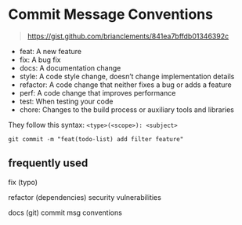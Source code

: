 # Commit Message Conventions

> https://gist.github.com/brianclements/841ea7bffdb01346392c

* feat: A new feature
* fix: A bug fix
* docs: A documentation change
* style: A code style change, doesn’t change implementation details
* refactor: A code change that neither fixes a bug or adds a feature
* perf: A code change that improves performance
* test: When testing your code
* chore: Changes to the build process or auxiliary tools and libraries

They follow this syntax: `<type>(<scope>): <subject>`

```
git commit -m "feat(todo-list) add filter feature"
```


## frequently used

fix (typo)

refactor (dependencies) security vulnerabilities

docs (git) commit msg conventions
